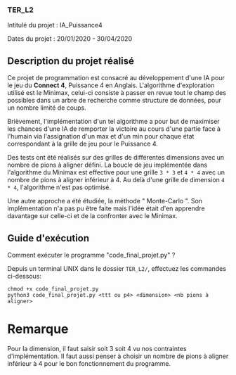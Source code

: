 ### TER_L2

Intitulé du projet : IA_Puissance4

Dates du projet : 20/01/2020 - 30/04/2020

## Description du projet réalisé 

Ce projet de programmation est consacré au développement d'une IA pour le jeu du **Connect 4**, Puissance 4 en Anglais. 
L'algorithme d'exploration utilisé est le Minimax, celui-ci consiste à passer en revue tout le champ des possibles dans un arbre de recherche comme structure de données, pour un nombre limité de coups.

Brièvement, l'implémentation d'un tel algorithme a pour but de maximiser les chances d'une IA de remporter la victoire au cours d'une partie face à l'humain
via l'assignation d'un max et d'un min pour chaque état correspondant à la grille de jeu pour le Puissance 4.

Des tests ont été réalisés sur des grilles de différentes dimensions avec un nombre de pions à aligner défini. La boucle de jeu implémentée dans l'algorithme du Minimax est effective pour une grille `3 * 3` et `4 * 4` avec un nombre de pions à aligner inférieur à 4. Au delà d'une grille de dimension `4 * 4`, l'algorithme n'est pas optimisé.

Une autre approche a été étudiée, la méthode " Monte-Carlo ". Son implémentation n'a pas pu être faite mais l'idée était d'en apprendre davantage sur celle-ci et de la confronter avec le Minimax.

## Guide d'exécution 

Comment exécuter le programme "code_final_projet.py" ?

Depuis un terminal UNIX dans le dossier `TER_L2/`, effectuez les commandes ci-dessous:

```
chmod +x code_final_projet.py
python3 code_final_projet.py <ttt ou p4> <dimension> <nb pions à aligner>

```
# Remarque 
Pour la dimension, il faut saisir soit 3 soit 4 vu nos contraintes d'implémentation.
Il faut aussi penser à choisir un nombre de pions à aligner inférieur à 4 pour le bon fonctionnement du programme.
